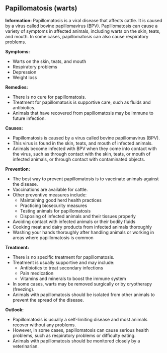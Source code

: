 ## Papillomatosis (warts)

**Information:** Papillomatosis is a viral disease that affects cattle. It is caused by a virus called bovine papillomavirus (BPV). Papillomatosis can cause a variety of symptoms in affected animals, including warts on the skin, teats, and mouth. In some cases, papillomatosis can also cause respiratory problems.

**Symptoms:**

* Warts on the skin, teats, and mouth
* Respiratory problems
* Depression
* Weight loss

**Remedies:**

* There is no cure for papillomatosis.
* Treatment for papillomatosis is supportive care, such as fluids and antibiotics.
* Animals that have recovered from papillomatosis may be immune to future infection.

**Causes:**

* Papillomatosis is caused by a virus called bovine papillomavirus (BPV).
* This virus is found in the skin, teats, and mouth of infected animals.
* Animals become infected with BPV when they come into contact with the virus, such as through contact with the skin, teats, or mouth of infected animals, or through contact with contaminated objects.

**Prevention:**

* The best way to prevent papillomatosis is to vaccinate animals against the disease.
* Vaccinations are available for cattle.
* Other preventive measures include:
    * Maintaining good herd health practices
    * Practicing biosecurity measures
    * Testing animals for papillomatosis
    * Disposing of infected animals and their tissues properly
* Avoiding contact with infected animals or their bodily fluids
* Cooking meat and dairy products from infected animals thoroughly
* Washing your hands thoroughly after handling animals or working in areas where papillomatosis is common

**Treatment:**

* There is no specific treatment for papillomatosis.
* Treatment is usually supportive and may include:
    * Antibiotics to treat secondary infections
    * Pain medication
    * Vitamins and minerals to boost the immune system
* In some cases, warts may be removed surgically or by cryotherapy (freezing).
* Animals with papillomatosis should be isolated from other animals to prevent the spread of the disease.

**Outlook:**

* Papillomatosis is usually a self-limiting disease and most animals recover without any problems.
* However, in some cases, papillomatosis can cause serious health problems, such as respiratory problems or difficulty eating.
* Animals with papillomatosis should be monitored closely by a veterinarian.
